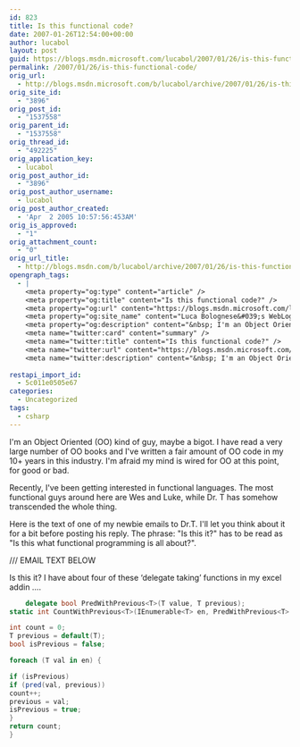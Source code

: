 ```yaml
---
id: 823
title: Is this functional code?
date: 2007-01-26T12:54:00+00:00
author: lucabol
layout: post
guid: https://blogs.msdn.microsoft.com/lucabol/2007/01/26/is-this-functional-code/
permalink: /2007/01/26/is-this-functional-code/
orig_url:
  - http://blogs.msdn.microsoft.com/b/lucabol/archive/2007/01/26/is-this-functional-code.aspx
orig_site_id:
  - "3896"
orig_post_id:
  - "1537558"
orig_parent_id:
  - "1537558"
orig_thread_id:
  - "492225"
orig_application_key:
  - lucabol
orig_post_author_id:
  - "3896"
orig_post_author_username:
  - lucabol
orig_post_author_created:
  - 'Apr  2 2005 10:57:56:453AM'
orig_is_approved:
  - "1"
orig_attachment_count:
  - "0"
orig_url_title:
  - http://blogs.msdn.com/b/lucabol/archive/2007/01/26/is-this-functional-code.aspx
opengraph_tags:
  - |
    <meta property="og:type" content="article" />
    <meta property="og:title" content="Is this functional code?" />
    <meta property="og:url" content="https://blogs.msdn.microsoft.com/lucabol/2007/01/26/is-this-functional-code/" />
    <meta property="og:site_name" content="Luca Bolognese&#039;s WebLog" />
    <meta property="og:description" content="&nbsp; I'm an Object Oriented (OO)&nbsp;kind of guy, maybe a bigot.&nbsp;I have read a very large number of OO books and I've written a fair amount of OO code in my 10+ years in this industry. I'm afraid my mind is wired for OO at this point, for good or bad. Recently, I've been&nbsp;getting interested..." />
    <meta name="twitter:card" content="summary" />
    <meta name="twitter:title" content="Is this functional code?" />
    <meta name="twitter:url" content="https://blogs.msdn.microsoft.com/lucabol/2007/01/26/is-this-functional-code/" />
    <meta name="twitter:description" content="&nbsp; I'm an Object Oriented (OO)&nbsp;kind of guy, maybe a bigot.&nbsp;I have read a very large number of OO books and I've written a fair amount of OO code in my 10+ years in this industry. I'm afraid my mind is wired for OO at this point, for good or bad. Recently, I've been&nbsp;getting interested..." />
    
restapi_import_id:
  - 5c011e0505e67
categories:
  - Uncategorized
tags:
  - csharp
---
```


I'm an Object Oriented (OO) kind of guy, maybe a bigot. I have read a very large number of OO books and I've written a fair amount of OO code in my 10+ years in this industry. I'm afraid my mind is wired for OO at this point, for good or bad.

Recently, I've been getting interested in functional languages. The most functional guys around here are Wes and Luke, while Dr. T has somehow transcended the whole thing.

Here is the text of one of my newbie emails to Dr.T. I'll let you think about it for a bit before posting his reply. The phrase: "Is this it?" has to be read as "Is this what functional programming is all about?".

/// EMAIL TEXT BELOW

Is this it? I have about four of these ‘delegate taking’ functions in my excel addin ….
~~~csharp
    delegate bool PredWithPrevious<T>(T value, T previous);
static int CountWithPrevious<T>(IEnumerable<T> en, PredWithPrevious<T> pred) {

int count = 0;
T previous = default(T);
bool isPrevious = false;

foreach (T val in en) {

if (isPrevious)
if (pred(val, previous))
count++;
previous = val;
isPrevious = true;
}
return count;
}
~~~